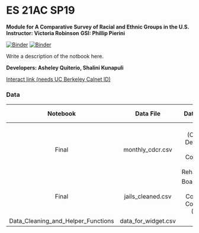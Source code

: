 # ES 21AC SP19 
**Module for A Comparative Survey of Racial and Ethnic Groups in the U.S.**
**Instructor: Victoria Robinson**
**GSI: Phillip Pierini**


[![Binder](https://mybinder.org/badge.svg)](https://mybinder.org/v2/gh/ds-modules/ES-21AC-SP19/master)
[![Binder](https://img.shields.io/badge/Launch-UCB%20Datahub-blue.svg)](http://datahub.berkeley.edu/user-redirect/interact?account=ds-modules&repo=ES-21AC-SP19&branch=master&path=)


Write a description of the notbook here. 


**Developers: Asheley Quiterio, Shalini Kunapuli**



[Interact link (needs UC Berkeley Calnet ID)](http://datahub.berkeley.edu/user-redirect/interact?account=ds-modules&repo=ES-21AC-SP19&branch=master&path=)

### Data
| Notebook        | Data File       | Data Source      | Reason for Use         |
| :-------------: | :-------------: | :-------------:  | :--------------------: |
| Final |monthly_cdcr.csv | CDCR (California Department of Corrections and Rehabilitation) | Calculate Prison Iformation |
| Final| jails_cleaned.csv | Board of State and Community Corrections (BSCC)| Calcukate the Jail Information |
| Data_Cleaning_and_Helper_Functions |data_for_widget.csv |  | 
